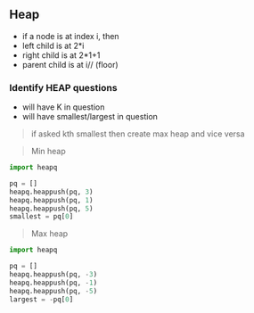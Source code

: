 ## Heap
* if a node is at index i, then
* left child is at 2*i
* right child is at 2*1+1
* parent child is at i// (floor)

### Identify HEAP questions
* will have K in question
* will have smallest/largest in question

> if asked kth smallest then create max heap and vice versa

> Min heap 
``` python
import heapq

pq = []
heapq.heappush(pq, 3)
heapq.heappush(pq, 1)
heapq.heappush(pq, 5)
smallest = pq[0]
```
> Max heap
``` python
import heapq

pq = []
heapq.heappush(pq, -3)
heapq.heappush(pq, -1)
heapq.heappush(pq, -5)
largest = -pq[0]

```